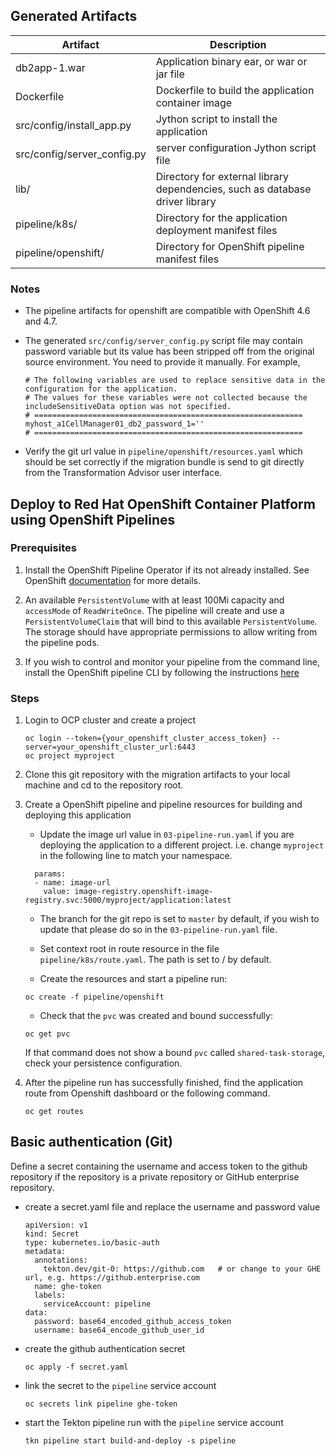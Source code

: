 ## Generated Artifacts
| Artifact | Description |
| --- | --- |
| db2app-1.war | Application binary ear, or war or jar file |
| Dockerfile | Dockerfile to build the application container image |
| src/config/install_app.py | Jython script to install the application |
| src/config/server_config.py | server configuration Jython script file |  
| lib/ | Directory for external library dependencies, such as database driver library | 
| pipeline/k8s/ | Directory for the application deployment manifest files |
| pipeline/openshift/ | Directory for OpenShift pipeline manifest files |

### Notes
- The pipeline artifacts for openshift are compatible with OpenShift 4.6 and 4.7.

- The generated `src/config/server_config.py` script file may contain password variable but its value has been stripped off from
the original source environment.  You need to provide it manually. For example, 

  ```
  # The following variables are used to replace sensitive data in the configuration for the application.
  # The values for these variables were not collected because the includeSensitiveData option was not specified.
  # ============================================================
  myhost_a1CellManager01_db2_password_1=''
  # ============================================================  
  ```
- Verify the git url value in `pipeline/openshift/resources.yaml` which should be set correctly if the migration bundle
  is send to git directly from the Transformation Advisor user interface. 

## Deploy to Red Hat OpenShift Container Platform using OpenShift Pipelines

### Prerequisites
1. Install the OpenShift Pipeline Operator if its not already installed. See OpenShift [documentation](https://docs.openshift.com/container-platform/4.6/pipelines/installing-pipelines.html) for more details.

2. An available `PersistentVolume` with at least 100Mi capacity and `accessMode` of `ReadWriteOnce`. The pipeline will create and use a `PersistentVolumeClaim` that will bind to this available `PersistentVolume`.
   The storage should have appropriate permissions to allow writing from the pipeline pods.

3. If you wish to control and monitor your pipeline from the command line, install the OpenShift pipeline CLI by following the instructions [here](https://github.com/tektoncd/cli) 

### Steps
1. Login to OCP cluster and create a project
   ```
   oc login --token={your_openshift_cluster_access_token} --server=your_openshift_cluster_url:6443
   oc project myproject
   ```

2. Clone this git repository with the migration artifacts to your local machine and cd to the repository root.

3. Create a OpenShift pipeline and pipeline resources for building and deploying this application

   - Update the image url value in `03-pipeline-run.yaml` if you are deploying the application to a 
   different project. i.e. change `myproject` in the following line to match your namespace.
   ```
     params:
     - name: image-url
       value: image-registry.openshift-image-registry.svc:5000/myproject/application:latest
   ```
   
   - The branch for the git repo is set to `master` by default, if you wish to update that please do so in the `03-pipeline-run.yaml` file.
   
   - Set context root in route resource in the file `pipeline/k8s/route.yaml`. The path is set to / by default.
   
   - Create the resources and start a pipeline run:
   ```
   oc create -f pipeline/openshift
   ```
   - Check that the `pvc` was created and bound successfully:
   ```
   oc get pvc
   ```
   If that command does not show a bound `pvc` called `shared-task-storage`, check your persistence configuration.
   
  
4. After the pipeline run has successfully finished, find the application route from Openshift dashboard or the following command.
   
   ```
   oc get routes
   ```


## Basic authentication (Git)

Define a secret containing the username and access token to the github repository if the repository is a private repository or GitHub enterprise repository.

- create a secret.yaml file and replace the username and password value
  ```
  apiVersion: v1
  kind: Secret
  type: kubernetes.io/basic-auth
  metadata:
    annotations:
      tekton.dev/git-0: https://github.com   # or change to your GHE url, e.g. https://github.enterprise.com
    name: ghe-token
    labels:
      serviceAccount: pipeline
  data:
    password: base64_encoded_github_access_token
    username: base64_encode_github_user_id
  ```
- create the github authentication secret
  ```
  oc apply -f secret.yaml 
  ```
- link the secret to the `pipeline` service account
  ```
  oc secrets link pipeline ghe-token
  ```
- start the Tekton pipeline run with the `pipeline` service account
  ```
  tkn pipeline start build-and-deploy -s pipeline
  ```
